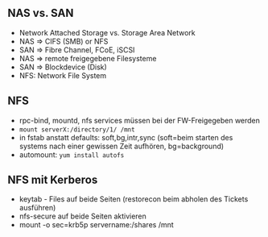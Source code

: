 ## NAS vs. SAN
* Network Attached Storage vs. Storage Area Network
* NAS => CIFS (SMB) or NFS
* SAN => Fibre Channel, FCoE, iSCSI
* NAS => remote freigegebene Filesysteme
* SAN => Blockdevice (Disk)
* NFS: Network File System

## NFS
* rpc-bind, mountd, nfs services müssen bei der FW-Freigegeben werden
* `mount serverX:/directory/1/ /mnt`
* in fstab anstatt defaults: soft,bg,intr,sync (soft=beim starten des systems nach einer gewissen Zeit aufhören, bg=background)
* automount: `yum install autofs`

## NFS mit Kerberos
* keytab - Files auf beide Seiten (restorecon beim abholen des Tickets ausführen)
* nfs-secure auf beide Seiten aktivieren
* mount -o sec=krb5p servername:/shares /mnt
